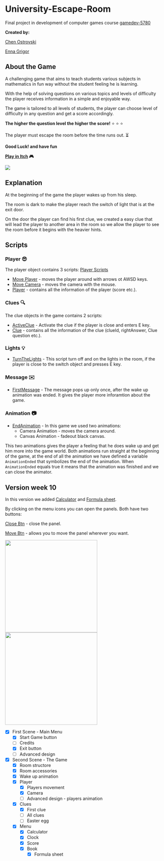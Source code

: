 # University-Escape-Room
Final project in development of computer games course [gamedev-5780](https://github.com/erelsgl-at-ariel/gamedev-5780)

**Created by:**

[Chen Ostrovski](https://github.com/ChenOst)

[Enna Grigor](https://github.com/ennagrigor)

## About the Game

A challenging game that aims to teach students various subjects in mathematics in fun way without the student feeling he is learning.
  
With the help of solving questions on various topics and levels of difficulty the player receives
information in a simple and enjoyable way.

The game is tailored to all levels of students,
the player can choose level of difficulty in any question and get a score accordingly.

**The higher the question level the higher the score!** :star: :star: :star:

The player must escape the room before the time runs out. :hourglass_flowing_sand:

**Good Luck! and have fun**

**[Play in Itch](https://chenostrovski.itch.io/university-escape-room) :video_game:**

![](Game_Version_1.gif)



## Explanation

At the beginning of the game the player wakes up from his sleep.

The room is dark to make the player reach the switch of light that is at the exit door.

On the door the player can find his first clue, we
 created a easy clue that will lead the player to another area in the room
 so we allow the player to see the room before it begins with the heavier hints.
 
## Scripts
### Player :sunglasses:
The player object contains 3 scripts: [Player Scripts](https://github.com/ChenOst/University-Escape-Room/tree/master/Assets/University%20Classroom/Scripts/Player)
- [Move Player](https://github.com/ChenOst/University-Escape-Room/blob/master/Assets/University%20Classroom/Scripts/Player/MovePlayer.cs) - moves the player around with arrows ot AWSD keys.
- [Move Camera](https://github.com/ChenOst/University-Escape-Room/blob/master/Assets/University%20Classroom/Scripts/Player/MoveCamera.cs) - moves the camera with the mouse.
- [Player](https://github.com/ChenOst/University-Escape-Room/blob/master/Assets/University%20Classroom/Scripts/Player/Player.cs) - contains all the information of the player (score etc.).

### Clues :mag:
The clue objects in the game contains 2 scripts:
- [ActiveClue](https://github.com/ChenOst/University-Escape-Room/blob/master/Assets/University%20Classroom/Scripts/ActiveClue.cs) - Activate the clue if the player is close and enters E key.
- [Clue](https://github.com/ChenOst/University-Escape-Room/blob/master/Assets/University%20Classroom/Scripts/Clue.cs) - contains all the information of the clue (clueId, rightAnswer, Clue question etc.).

### Lights :bulb:
- [TurnTheLights](https://github.com/ChenOst/University-Escape-Room/blob/master/Assets/University%20Classroom/Scripts/TurnTheLights.cs) -
This script turn off and on the lights in the room, if the player is close to the switch object and presses E key.

### Message :envelope:
- [FirstMessage](https://github.com/ChenOst/University-Escape-Room/blob/master/Assets/University%20Classroom/Scripts/FirstMessage.cs) -
The message pops up only once, after the wake up animation was ended. It gives the player more inforamtion about the game.

### Animation :camera:
- [EndAnimation](https://github.com/ChenOst/University-Escape-Room/blob/master/Assets/University%20Classroom/Scripts/EndAnimation.cs) -
In this game we used two animations:
    - Camera Animation - moves the camera around.
    - Canvas Animation - fadeout black canvas.
    
This two animations gives the player a feeling that he does wake up and get him more into the game world.
Both animations run straight at the beginning of the game, at the end of all the animation we have defined
 a variable `AnimationEnded` that symbolizes the end of the animation.
 When `AnimationEnded` equals true it means that the animation was finished and we can close the animator.

## Version week 10
In this version we added [Calculator](https://github.com/ChenOst/University-Escape-Room/tree/master/Assets/University%20Classroom/CalculatorProject)
 and [Formula sheet](https://github.com/ChenOst/University-Escape-Room/tree/master/Assets/University%20Classroom/Book-Page%20Curl).

By clicking on the menu icons you can open the panels.
Both have two buttons:

[Close Btn](https://github.com/ChenOst/University-Escape-Room/blob/master/Assets/University%20Classroom/Scripts/Menu/OpenClosePanel.cs) - close the panel.

[Move Btn](https://github.com/ChenOst/University-Escape-Room/blob/master/Assets/University%20Classroom/CalculatorProject/Scripts/DragTitleBar.cs) - allows you to move the panel wherever you want.

<img src="ReadMeImages/first.png" width=300>    <img src="ReadMeImages/second.png" width=300> 

- [x] First Scene - Main Menu
    - [x] Start Game button
    - [ ] Credits
    - [x] Exit button
    - [ ] Advanced design
    
- [x] Second  Scene - The Game
    - [x] Room structore
    - [x] Room accessories
    - [x] Wake up animation
    - [x] Player
        - [x] Players movement
        - [x] Camera
        - [ ] Advanced design - players animation
    - [x] Clues
        - [x] First clue
        - [ ] All clues
        - [ ] Easter egg
    - [x] Menu
        - [x] Calculator
        - [x] Clock
        - [x] Score
        - [x] Book
            - [x] Formula sheet